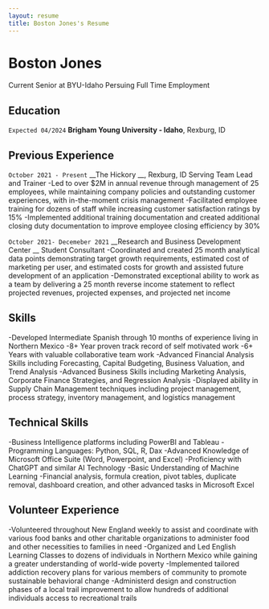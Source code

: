 ```yaml
---
layout: resume
title: Boston Jones's Resume
---
```


# Boston Jones
Current Senior at BYU-Idaho Persuing Full Time Employment

## Education

`Expected 04/2024`
__Brigham Young University - Idaho__, Rexburg, ID

## Previous Experience

`October 2021 - Present`
__The Hickory __, Rexburg, ID
Serving Team Lead and Trainer
-Led to over $2M in annual revenue through management of 25 employees, while maintaining company policies and outstanding
customer experiences, with in-the-moment crisis management
-Facilitated employee training for dozens of staff while increasing customer satisfaction ratings by 15%
-Implemented additional training documentation and created additional closing duty documentation to improve employee closing
efficiency by 30%

`October 2021- Decemeber 2021`
__Research and Business Development Center __
Student Consultant
-Coordinated and created 25 month analytical data points demonstrating target growth requirements, estimated cost of marketing
per user, and estimated costs for growth and assisted future development of an application
-Demonstrated exceptional ability to work as a team by delivering a 25 month reverse income statement to reflect projected
revenues, projected expenses, and projected net income

## Skills
-Developed Intermediate Spanish through 10 months of experience living in Northern Mexico
-8+ Year proven track record of self motivated work
-6+ Years with valuable collaborative team work
-Advanced Financial Analysis Skills including Forecasting, Capital Budgeting, Business Valuation, and Trend Analysis
-Advanced Business Skills including Marketing Analysis, Corporate Finance Strategies, and Regression Analysis
-Displayed ability in Supply Chain Management techniques including project management, process strategy, inventory
management, and logistics management

## Technical Skills
-Business Intelligence platforms including PowerBI and Tableau
-Programming Languages: Python, SQL, R, Dax
-Advanced Knowledge of Microsoft Office Suite (Word, Powerpoint, and Excel)
-Proficiency with ChatGPT and similar AI Technology
-Basic Understanding of Machine Learning
-Financial analysis, formula creation, pivot tables, duplicate removal, dashboard creation, and other advanced tasks in Microsoft Excel

## Volunteer Experience
-Volunteered throughout New England weekly to assist and coordinate with various food banks and other charitable organizations
to administer food and other necessities to families in need
-Organized and Led English Learning Classes to dozens of individuals in Northern Mexico while gaining a greater understanding of
world-wide poverty
-Implemented tailored addiction recovery plans for various members of community to promote sustainable behavioral change
-Administerd design and construction phases of a local trail improvement to allow hundreds of additional individuals access to recreational trails
